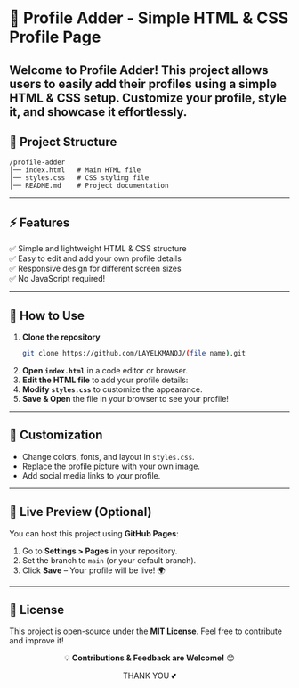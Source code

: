  # 📌 Profile Adder - Simple HTML & CSS Profile Page

Welcome to **Profile Adder**! This project allows users to easily add their profiles using a simple **HTML & CSS** setup. Customize your profile, style it, and showcase it effortlessly.
---

## 📂 Project Structure
```
/profile-adder
│── index.html   # Main HTML file
│── styles.css   # CSS styling file
│── README.md    # Project documentation
```

---
  

## ⚡ Features
✅ Simple and lightweight HTML & CSS structure     
✅ Easy to edit and add your own profile details  
✅ Responsive design for different screen sizes  
✅ No JavaScript required!  

---

## 🚀 How to Use

1. **Clone the repository**  
   ```sh
   git clone https://github.com/LAYELKMANOJ/(file name).git  
   ```
2. **Open `index.html`** in a code editor or browser.  
3. **Edit the HTML file** to add your profile details:  
4. **Modify `styles.css`** to customize the appearance.  
5. **Save & Open** the file in your browser to see your profile!  

---

## 🎨 Customization
- Change colors, fonts, and layout in `styles.css`.  
- Replace the profile picture with your own image.  
- Add social media links to your profile.  

---

## 🔗 Live Preview (Optional)
You can host this project using **GitHub Pages**:  
1. Go to **Settings > Pages** in your repository.  
2. Set the branch to `main` (or your default branch).  
3. Click **Save** – Your profile will be live! 🌍  

---

## 📜 License
This project is open-source under the **MIT License**. Feel free to contribute and improve it!  

<p align="center">💡 <b>Contributions & Feedback are Welcome!</b> 😊</p>

<p align="center">THANK YOU 💕</p>

